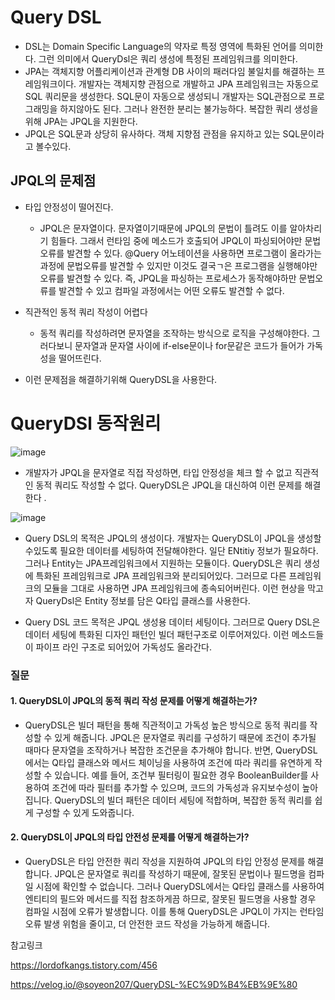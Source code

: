 # Query DSL
- DSL는 Domain Specific Language의 약자로 특정 영역에 특화된 언어를 의미한다. 그런 의미에서 QueryDsl은 쿼리 생성에 특정된 프레임워크를 의미한다.
- JPA는 객체지향 어플리케이션과 관계형 DB 사이의 패러다임 불일치를 해결하는 프레임워크이다. 개발자는 객체지향 관점으로 개발하고 JPA 프레임워크는 자동으로 SQL 쿼리문을 생성한다. SQL문이 자동으로 생성되니 개발자는 SQL관점으로 프로그래밍을 하지않아도 된다. 그러나 완전한 분리는 불가능하다. 복잡한 쿼리 생성을 위해 JPA는 JPQL을 지원한다.
- JPQL은 SQL문과 상당히 유사하다. 객체 지향점 관점을 유지하고 있는 SQL문이라고 볼수있다.

## JPQL의 문제점
- 타입 안정성이 떨어진다.
    - JPQL은 문자열이다. 문자열이기때문에 JPQL의 문법이 틀려도 이를 알아차리기 힘들다. 그래서 런타임 중에 메소드가 호출되어 JPQL이 파싱되어야만 문법오류를 발견할 수 있다. @Query 어노테이션을 사용하면 프로그램이 올라가는 과정에 문법오류를 발견할 수 있지만 이것도 결국ㄱ은 프로그램을 실행해야만 오류를 발견할 수 있다. 즉, JPQL을 파싱하는 프로세스가 동작해야하만 문법오류를 발견할 수 있고 컴파일 과정에서는 어떤 오류도 발견할 수 없다.
- 직관적인 동적 쿼리 작성이 어렵다
    - 동적 쿼리를 작성하려면 문자열을 조작하는 방식으로 로직을 구성해야한다. 그러다보니 문자열과 문자열 사이에 if-else문이나 for문같은 코드가 들어가 가독성을 떨어뜨린다.

- 이런 문제점을 해결하기위해 QueryDSL을 사용한다.

# QueryDSl 동작원리

![image](https://github.com/user-attachments/assets/9d59999e-8496-4d56-8400-ff6f59455bd1)

- 개발자가 JPQL을 문자열로 직접 작성하면, 타입 안정성을 체크 할 수 없고 직관적인 동적 쿼리도 작성할 수 없다. QueryDSL은 JPQL을 대신하여 이런 문제를 해결한다 .

![image](https://github.com/user-attachments/assets/f6e85331-2ca5-43ae-abe8-81b745cf8c4d)

- Query DSL의 목적은 JPQL의 생성이다. 개발자는 QueryDSL이 JPQL을 생성할수있도록 필요한 데이터를 세팅하여 전달해야한다. 일단 ENtitiy 정보가 필요하다. 그러나 Entity는 JPA프레임워크에서 지원하는 모듈이다. QueryDSL은 쿼리 생성에 특화된 프레임워크로 JPA 프레임워크와 분리되어있다. 그러므로 다른 프레임워크의 모듈을 그대로 사용하면 JPA 프레임워크에 종속되어버린다. 이런 현상을 막고자 QueryDsl은 Entity 정보를 담은 Q타입 클래스를 사용한다. 

- Query DSL 코드 목적은 JPQL 생성용 데이터 세팅이다. 그러므로 Query DSL은 데이터 세팅에 특화된 디자인 패턴인 빌더 패턴구조로 이루어져있다. 이런 메소드들이 파이프 라인 구조로 되어있어 가독성도 올라간다.


### 질문
#### 1. QueryDSL이 JPQL의 동적 쿼리 작성 문제를 어떻게 해결하는가?
-  QueryDSL은 빌더 패턴을 통해 직관적이고 가독성 높은 방식으로 동적 쿼리를 작성할 수 있게 해줍니다. JPQL은 문자열로 쿼리를 구성하기 때문에 조건이 추가될 때마다 문자열을 조작하거나 복잡한 조건문을 추가해야 합니다. 반면, QueryDSL에서는 Q타입 클래스와 메서드 체이닝을 사용하여 조건에 따라 쿼리를 유연하게 작성할 수 있습니다. 예를 들어, 조건부 필터링이 필요한 경우 BooleanBuilder를 사용하여 조건에 따라 필터를 추가할 수 있으며, 코드의 가독성과 유지보수성이 높아집니다. QueryDSL의 빌더 패턴은 데이터 세팅에 적합하며, 복잡한 동적 쿼리를 쉽게 구성할 수 있게 도와줍니다.
#### 2. QueryDSL이 JPQL의 타입 안전성 문제를 어떻게 해결하는가?
- QueryDSL은 타입 안전한 쿼리 작성을 지원하여 JPQL의 타입 안정성 문제를 해결합니다. JPQL은 문자열로 쿼리를 작성하기 때문에, 잘못된 문법이나 필드명을 컴파일 시점에 확인할 수 없습니다. 그러나 QueryDSL에서는 Q타입 클래스를 사용하여 엔티티의 필드와 메서드를 직접 참조하게끔 하므로, 잘못된 필드명을 사용할 경우 컴파일 시점에 오류가 발생합니다. 이를 통해 QueryDSL은 JPQL이 가지는 런타임 오류 발생 위험을 줄이고, 더 안전한 코드 작성을 가능하게 해줍니다.



참고링크 

https://lordofkangs.tistory.com/456

https://velog.io/@soyeon207/QueryDSL-%EC%9D%B4%EB%9E%80